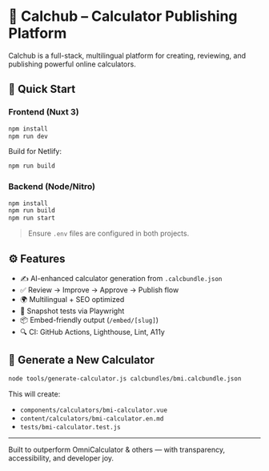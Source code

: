 # 🧮 Calchub – Calculator Publishing Platform

Calchub is a full-stack, multilingual platform for creating, reviewing, and publishing powerful online calculators.

## 🚀 Quick Start

### Frontend (Nuxt 3)

```bash
npm install
npm run dev
```

Build for Netlify:

```bash
npm run build
```

### Backend (Node/Nitro)

```bash
npm install
npm run build
npm run start
```

> Ensure `.env` files are configured in both projects.

## ⚙️ Features

- ✍️ AI-enhanced calculator generation from `.calcbundle.json`
- ✅ Review → Improve → Approve → Publish flow
- 🌍 Multilingual + SEO optimized
- 🧪 Snapshot tests via Playwright
- 📦 Embed-friendly output (`/embed/[slug]`)
- 🔍 CI: GitHub Actions, Lighthouse, Lint, A11y

## 📐 Generate a New Calculator

```bash
node tools/generate-calculator.js calcbundles/bmi.calcbundle.json
```

This will create:
- `components/calculators/bmi-calculator.vue`
- `content/calculators/bmi-calculator.en.md`
- `tests/bmi-calculator.test.js`

---

Built to outperform OmniCalculator & others — with transparency, accessibility, and developer joy.
